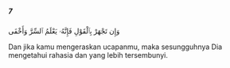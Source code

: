 ##### 7

<span class="ayah">وَإِن تَجْهَرْ بِٱلْقَوْلِ فَإِنَّهُۥ يَعْلَمُ ٱلسِّرَّ وَأَخْفَى</span>

<span class="ayah_translation">Dan jika kamu mengeraskan ucapanmu, maka sesungguhnya Dia mengetahui rahasia dan yang lebih tersembunyi.</span>
